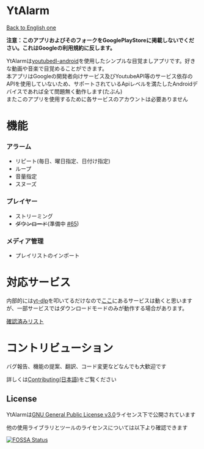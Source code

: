 # YtAlarm

[Back to English one](../../README.md)

**注意：このアプリおよびそのフォークをGooglePlayStoreに掲載しないでください。これはGoogleの利用規約に反します。**

YtAlarmは[youtubedl-android](https://github.com/yausername/youtubedl-android)を使用したシンプルな目覚ましアプリです。好きな動画や音楽で目覚めることができます。  
本アプリはGoogleの開発者向けサービス及びYoutubeAPI等のサービス依存のAPIを使用していないため、サポートされているApiレベルを満たしたAndroidデバイスであれば全て問題無く動作します(たぶん)  
またこのアプリを使用するために各サービスのアカウントは必要ありません  

# 機能

### アラーム

- リピート(毎日、曜日指定、日付け指定)
- ループ
- 音量指定
- スヌーズ

### プレイヤー

- ストリーミング
- ~~ダウンロード~~(準備中 [#65](https://github.com/turtton/YtAlarm/issues/65))

### メディア管理

- プレイリストのインポート

# 対応サービス

内部的には[yt-dlp](https://github.com/yt-dlp/yt-dlp)を叩いてるだけなので[ここ](https://github.com/yt-dlp/yt-dlp/tree/master/yt_dlp/extractor)にあるサービスは動くと思いますが、一部サービスではダウンロードモードのみが動作する場合があります。

[確認済みリスト](../AVAILABLE_SERVICES.md)

# コントリビューション

バグ報告、機能の提案、翻訳、コード変更などなんでも大歓迎です

詳しくは[Contributing(日本語)](../contributing/CONTRIBUTING_ja.md)をご覧ください


## License

YtAlarmは[GNU General Public License v3.0](https://github.com/turtton/YtAlarm/blob/HEAD/LICENSE)ライセンス下で公開されています

他の使用ライブラリとツールのライセンスについては以下より確認できます

[![FOSSA Status](https://app.fossa.com/api/projects/custom%2B34065%2Fgithub.com%2Fturtton%2FYtAlarm.svg?type=large)](https://app.fossa.com/projects/custom%2B34065%2Fgithub.com%2Fturtton%2FYtAlarm?ref=badge_large)

